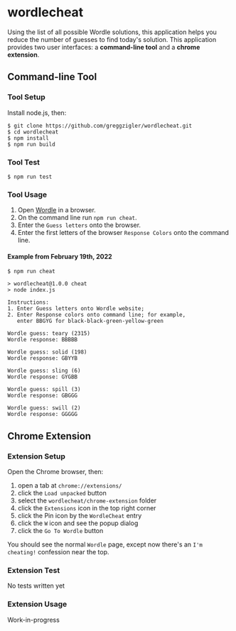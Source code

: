 # wordlecheat

Using the list of all possible Wordle solutions, this application helps you reduce the number of guesses to find today's solution. This application provides two user interfaces: a **command-line tool** and a **chrome extension**.

## Command-line Tool

### Tool Setup

Install node.js, then:
```
$ git clone https://github.com/greggzigler/wordlecheat.git
$ cd wordlecheat
$ npm install
$ npm run build
```

### Tool Test

`$ npm run test`

### Tool Usage

1. Open [Wordle](https://www.nytimes.com/games/wordle/index.html) in a browser.
2. On the command line run `npm run cheat`.
3. Enter the `Guess letters` onto the browser.
4. Enter the first letters of the browser `Response Colors` onto the command line.

#### Example from February 19th, 2022

```text
$ npm run cheat

> wordlecheat@1.0.0 cheat
> node index.js

Instructions:
1. Enter Guess letters onto Wordle website;
2. Enter Response colors onto command line; for example,
   enter BBGYG for black-black-green-yellow-green

Wordle guess: teary (2315)
Wordle response: BBBBB

Wordle guess: solid (198)
Wordle response: GBYYB

Wordle guess: sling (6)
Wordle response: GYGBB

Wordle guess: spill (3)
Wordle response: GBGGG

Wordle guess: swill (2)
Wordle response: GGGGG
```

## Chrome Extension

### Extension Setup

Open the Chrome browser, then:

1. open a tab at `chrome://extensions/`
1. click the `Load unpacked` button
1. select the `wordlecheat/chrome-extension` folder
1. click the `Extensions` icon in the top right corner
1. click the Pin icon by the `WordleCheat` entry
1. click the `W` icon and see the popup dialog
1. click the `Go To Wordle` button

You should see the normal `Wordle` page, except now there's an `I'm cheating!` confession near the top.

### Extension Test

No tests written yet

### Extension Usage

Work-in-progress
